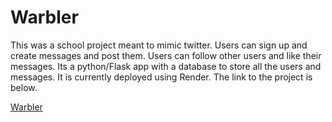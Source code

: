 # Warbler

This was a school project meant to mimic twitter. Users can sign up and create messages and post them. Users can follow other users and like their messages.
Its a python/Flask app with a database to store all the users and messages. It is currently deployed using Render. The link to the project is below.

[Warbler]([https://www.example.com](https://warbler-render.onrender.com)https://warbler-render.onrender.com)

